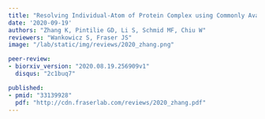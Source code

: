```yaml
---
title: "Resolving Individual-Atom of Protein Complex using Commonly Available 300-kV Cryo-electron Microscopes"
date: '2020-09-19'
authors: "Zhang K, Pintilie GD, Li S, Schmid MF, Chiu W"
reviewers: "Wankowicz S, Fraser JS"
image: "/lab/static/img/reviews/2020_zhang.png"

peer-review:
- biorxiv_version: "2020.08.19.256909v1"
  disqus: "2c1buq7"

published:
- pmid: "33139928"
  pdf: "http://cdn.fraserlab.com/reviews/2020_zhang.pdf"
---
```

